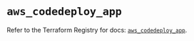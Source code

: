 # `aws_codedeploy_app`

Refer to the Terraform Registry for docs: [`aws_codedeploy_app`](https://registry.terraform.io/providers/hashicorp/aws/6.3.0/docs/resources/codedeploy_app).
